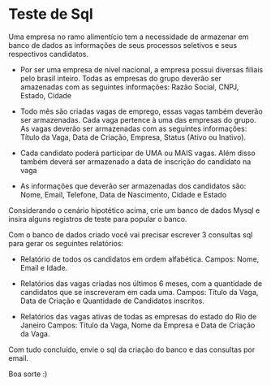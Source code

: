 # Teste de Sql

Uma empresa no ramo alimentício tem a necessidade de armazenar em banco de dados as informações de seus processos seletivos e seus respectivos candidatos.

- Por ser uma empresa de nível nacional, a empresa possui diversas filiais pelo brasil inteiro. Todas as empresas do grupo deverão ser amazenadas com as seguintes informações: Razão Social, CNPJ, Estado, Cidade

- Todo mês são criadas vagas de emprego, essas vagas também deverão ser armazenadas. Cada vaga pertence à uma das empresas do grupo. 
As vagas deverão ser armazenadas com as seguintes informações: Título da Vaga, Data de Criação, Empresa, Status (Ativo ou Inativo).

- Cada candidato poderá participar de UMA ou MAIS vagas. Além disso também deverá ser armazenado a data de inscrição do candidato na vaga

- As informações que deverão ser armazenadas dos candidatos são: Nome, Email, Telefone, Data de Nascimento, Cidade e Estado 
 

Considerando o cenário hipotético acima, crie um banco de dados Mysql e insira alguns registros de teste para popular o banco.

Com o banco de dados criado você vai precisar escrever 3 consultas sql para gerar os seguintes relatórios:

- Relatório de todos os candidatos em ordem alfabética.
Campos: Nome, Email e Idade.

- Relatórios das vagas criadas nos últimos 6 meses, com a quantidade de candidatos que se inscreveram em cada uma. 
Campos: Título da Vaga, Data de Criação e Quantidade de Candidatos inscritos.

- Relatórios das vagas ativas de todas as empresas do estado do Rio de Janeiro
Campos: Título da Vaga, Nome da Empresa e Data de Criação da Vaga.

Com tudo concluído, envie o sql da criação do banco e das consultas por email.

Boa sorte :)

